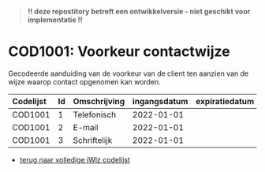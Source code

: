 > **!! deze repostitory betreft een ontwikkelversie - niet geschikt voor implementatie !!**	
# COD1001: Voorkeur contactwijze
Gecodeerde aanduiding van de voorkeur van de client ten aanzien van de wijze waarop contact opgenomen kan worden.

|Codelijst|Id|Omschrijving|ingangsdatum|expiratiedatum|mutatiedatum|mutatie|	
|:--|:--|:--|:--|:--|:--|:--|
|COD1001|1|Telefonisch|2022-01-01||2021-07-01|toegevoegd|
|COD1001|2|E-mail|2022-01-01||2021-07-01|toegevoegd|
|COD1001|3|Schriftelijk|2022-01-01||2021-07-01|toegevoegd|

* [terug naar volledige iWlz codelijst](../../iWlz-codelijsten.md)
